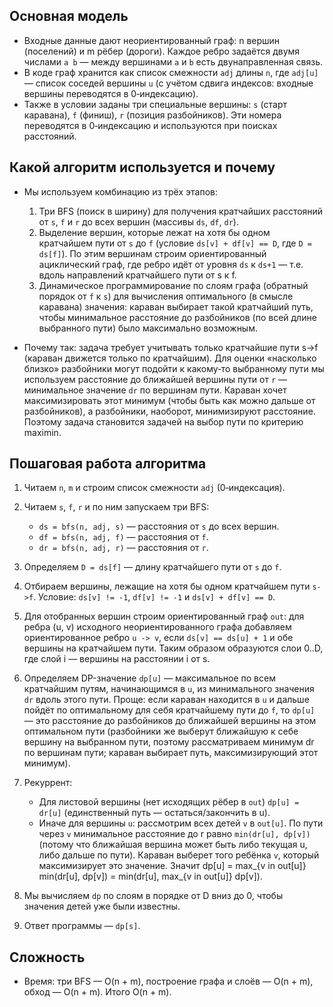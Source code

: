 ## Основная модель 

- Входные данные дают неориентированный граф: n вершин (поселений) и m рёбер (дороги). Каждое ребро задаётся двумя числами `a b` — между вершинами `a` и `b` есть двунаправленная связь.
- В коде граф хранится как список смежности `adj` длины `n`, где `adj[u]` — список соседей вершины `u` (с учётом сдвига индексов: входные вершины переводятся в 0‑индексацию).
- Также в условии заданы три специальные вершины: `s` (старт каравана), `f` (финиш), `r` (позиция разбойников). Эти номера переводятся в 0‑индексацию и используются при поисках расстояний.

## Какой алгоритм используется и почему

- Мы используем комбинацию из трёх этапов:
  1. Три BFS (поиск в ширину) для получения кратчайших расстояний от `s`, `f` и `r` до всех вершин (массивы `ds`, `df`, `dr`).
  2. Выделение вершин, которые лежат на хотя бы одном кратчайшем пути от `s` до `f` (условие `ds[v] + df[v] == D`, где `D = ds[f]`). По этим вершинам строим ориентированный ациклический граф, где ребро идёт от уровня `ds` к `ds+1` — т.е. вдоль направлений кратчайшего пути от s к f.
  3. Динамическое программирование по слоям графа (обратный порядок от `f` к `s`) для вычисления оптимального (в смысле каравана) значения: караван выбирает такой кратчайший путь, чтобы минимальное расстояние до разбойников (по всей длине выбранного пути) было максимально возможным.

- Почему так: задача требует учитывать только кратчайшие пути s->f (караван движется только по кратчайшим). Для оценки «насколько близко» разбойники могут подойти к какому‑то выбранному пути мы используем расстояние до ближайшей вершины пути от `r` — минимальное значение `dr` по вершинам пути. Караван хочет максимизировать этот минимум (чтобы быть как можно дальше от разбойников), а разбойники, наоборот, минимизируют расстояние. Поэтому задача становится задачей на выбор пути по критерию maximin.

## Пошаговая работа алгоритма

1. Читаем `n`, `m` и строим список смежности `adj` (0‑индексация).
2. Читаем `s`, `f`, `r` и по ним запускаем три BFS:
   - `ds = bfs(n, adj, s)` — расстояния от `s` до всех вершин.
   - `df = bfs(n, adj, f)` — расстояния от `f`.
   - `dr = bfs(n, adj, r)` — расстояния от `r`.
3. Определяем `D = ds[f]` — длину кратчайшего пути от `s` до `f`.
4. Отбираем вершины, лежащие на хотя бы одном кратчайшем пути `s->f`. Условие: `ds[v] != -1`, `df[v] != -1` и `ds[v] + df[v] == D`.
5. Для отобранных вершин строим ориентированный граф `out`: для ребра (u, v) исходного неориентированного графа добавляем ориентированное ребро `u -> v`, если `ds[v] == ds[u] + 1` и обе вершины на кратчайшем пути. Таким образом образуются слои 0..D, где слой i — вершины на расстоянии i от s.
6. Определяем DP-значение `dp[u]` — максимальное по всем кратчайшим путям, начинающимся в `u`, из минимального значения `dr` вдоль этого пути. Проще: если караван находится в `u` и дальше пойдёт по оптимальному для себя кратчайшему пути до `f`, то `dp[u]` — это расстояние до разбойников до ближайшей вершины на этом оптимальном пути (разбойники же выберут ближайшую к себе вершину на выбранном пути, поэтому рассматриваем минимум dr по вершинам пути; караван выбирает путь, максимизирующий этот минимум).

7. Рекуррент:
   - Для листовой вершины (нет исходящих рёбер в `out`) `dp[u] = dr[u]` (единственный путь — остаться/закончить в u).
   - Иначе для вершины `u`: рассмотрим всех детей `v` в `out[u]`. По пути через `v` минимальное расстояние до r равно `min(dr[u], dp[v])` (потому что ближайшая вершина может быть либо текущая u, либо дальше по пути). Караван выберет того ребёнка `v`, который максимизирует это значение. Значит
     dp[u] = max_{v in out[u]} min(dr[u], dp[v]) = min(dr[u], max_{v in out[u]} dp[v]).

8. Мы вычисляем `dp` по слоям в порядке от D вниз до 0, чтобы значения детей уже были известны.
9. Ответ программы — `dp[s]`.

## Сложность

- Время: три BFS — O(n + m), построение графа и слоёв — O(n + m), обход — O(n + m). Итого O(n + m).
